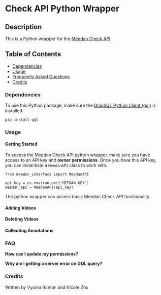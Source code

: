 # Check API Python Wrapper

## Description
This is a Python wrapper for the [Meedan Check API](https://github.com/meedan/check-api).

## Table of Contents
* [Dependencies](###Dependencies)
* [Usage](###Usage)
* [Frequently Asked Questions](###FAQ)
* [Credits](###Credits)

### Dependencies
To use this Python package, make sure the [GraphQL Python Client (gql)](https://pypi.org/project/gql/) is installed.
```
pip install gql
```

### Usage

#### Getting Started
To access the Meedan Check API python wrapper, make sure you have access to an API key and **owner permissions**. Once you have this API key, you can instantiate a `MeedanAPI` class to work with.

```
from meedan_interface import MeedanAPI

api_key = os.environ.get('MEEDAN_KEY')
meedan_api = MeedanAPI(api_key)
```

The python wrapper can access basic Meedan Check API functionality.

#### Adding Videos

#### Deleting Videos

#### Collecting Annotations

### FAQ
**How can I update my permissions?**

**Why am I getting a server error on GQL query?**

### Credits
Written by Vyoma Raman and Nicole Zhu
